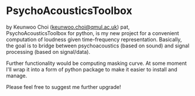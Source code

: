 # PsychoAcousticsToolbox
by Keunwoo Choi (keunwoo.choi@qmul.ac.uk)
pat, PsychoAcousticsToolbox for python, is my new project for a convenient computation of loudness given time-frequency representation. Basically, the goal is to bridge between psychoacoustics (based on sound) and signal processing (based on signal/data).

Further functionality would be computing masking curve. At some moment I'll wrap it into a form of python package to make it easier to install and manage.

Please feel free to suggest me further upgrade!
